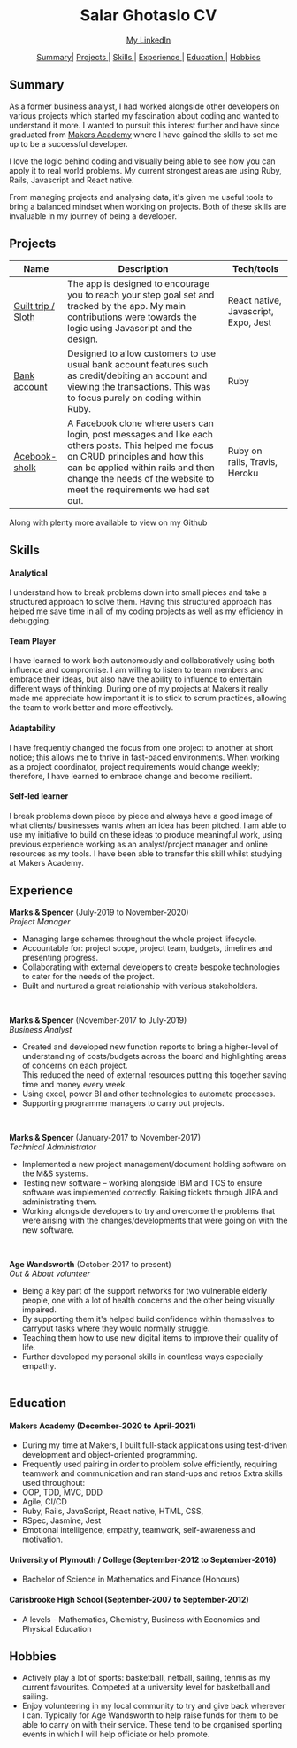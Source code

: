 <h1 align="center">Salar Ghotaslo CV</h1>

<div align="center">

[My LinkedIn](https://www.linkedin.com/in/salar-ghotaslo-7b2060a9/)

[Summary](#summary)|
[Projects ](#projects) |
[Skills ](#skills) |
[Experience ](#experience) |
[Education ](#education) |
[Hobbies ](#hobbies)

</div>

## Summary

As a former business analyst, I had worked alongside other developers on various projects which started my fascination about coding and wanted to understand it more. I wanted to pursuit this interest further and have since graduated from [Makers Academy](https://makers.tech) where I have gained the skills to set me up to be a successful developer.

I love the logic behind coding and visually being able to see how you can apply it to real world problems. My current strongest areas are using Ruby, Rails, Javascript and React native.

From managing projects and analysing data, it's given me useful tools to bring a balanced mindset when working on projects. Both of these skills are invaluable in my journey of being a developer.

## Projects

| Name                                                              | Description                                                                                                                                                                                                                                          | Tech/tools                           |
| ----------------------------------------------------------------- | ---------------------------------------------------------------------------------------------------------------------------------------------------------------------------------------------------------------------------------------------------- | ------------------------------------ |
| [Guilt trip / Sloth](https://github.com/SalarGhotaslo/Guilt_Trip) | The app is designed to encourage you to reach your step goal set and tracked by the app. My main contributions were towards the logic using Javascript and the design.                                                                               | React native, Javascript, Expo, Jest |
| [Bank account](https://github.com/SalarGhotaslo/Bank_account.rb)  | Designed to allow customers to use usual bank account features such as credit/debiting an account and viewing the transactions. This was to focus purely on coding within Ruby.                                                                      | Ruby                                 |
| [Acebook-sholk](https://github.com/SalarGhotaslo/acebook-sholk)   | A Facebook clone where users can login, post messages and like each others posts. This helped me focus on CRUD principles and how this can be applied within rails and then change the needs of the website to meet the requirements we had set out. | Ruby on rails, Travis, Heroku        |

Along with plenty more available to view on my Github

## Skills

#### Analytical

I understand how to break problems down into small pieces and take a structured approach to solve them. Having this structured approach has helped me save time in all of my coding projects as well as my efficiency in debugging.

#### Team Player

I have learned to work both autonomously and collaboratively using both influence and compromise. I am willing to listen to team members and embrace their ideas, but also have the ability to influence to entertain different ways of thinking. During one of my projects at Makers it really made me appreciate how important it is to stick to scrum practices, allowing the team to work better and more effectively.

#### Adaptability

I have frequently changed the focus from one project to another at short notice; this allows me to thrive in fast-paced environments. When working as a project coordinator, project requirements would change weekly; therefore, I have learned to embrace change and become resilient.

#### Self-led learner

I break problems down piece by piece and always have a good image of what clients/ businesses wants when an idea has been pitched. I am able to use my initiative to build on these ideas to produce meaningful work, using previous experience working as an analyst/project manager and online resources as my tools. I have been able to transfer this skill whilst studying at Makers Academy.

## Experience

  **Marks & Spencer** (July-2019 to November-2020)  
   _Project Manager_

- Managing large schemes throughout the whole project lifecycle.
- Accountable for: project scope, project team, budgets, timelines and presenting progress.
- Collaborating  with external developers to create bespoke technologies to cater for the needs of the project.
- Built and nurtured a great relationship with various stakeholders.
<br>

**Marks & Spencer** (November-2017 to July-2019)  
_Business Analyst_

- Created and developed new function reports to bring a higher-level of understanding of costs/budgets across the board and highlighting areas of concerns on each project.  
  This reduced the need of external resources putting this together saving time and money every week.
- Using excel, power BI and other technologies to automate processes.
- Supporting programme managers to carry out projects.
<br>

**Marks & Spencer** (January-2017 to November-2017)  
 _Technical Administrator_

- Implemented a new project management/document holding software on the M&S systems.
- Testing new software – working alongside IBM and TCS to ensure software was implemented correctly. Raising tickets through JIRA and administrating them.
- Working alongside developers to try and overcome the problems that were arising with the changes/developments that were going on with the new software.
<br>

**Age Wandsworth** (October-2017 to present)  
_Out & About volunteer_

- Being a key part of the support networks for two vulnerable elderly people, one with a lot of health concerns and the other being visually impaired.
- By supporting them it's helped build confidence within themselves to carryout tasks where they would normally struggle.
- Teaching them how to use new digital items to improve their quality of life.
- Further developed my personal skills in countless ways especially empathy.
  <br>
  <br>

## Education

#### Makers Academy (December-2020 to April-2021)

- During my time at Makers, I built full-stack applications using test-driven development and object-oriented programming.
- Frequently used pairing in order to problem solve efficiently, requiring teamwork and communication and ran stand-ups and retros
  Extra skills used throughout:
- OOP, TDD, MVC, DDD
- Agile, CI/CD
- Ruby, Rails, JavaScript, React native, HTML, CSS,
- RSpec, Jasmine, Jest
- Emotional intelligence, empathy, teamwork, self-awareness and motivation.

#### University of Plymouth / College (September-2012 to September-2016)

- Bachelor of Science in Mathematics and Finance (Honours)

#### Carisbrooke High School (September-2007 to September-2012)

- A levels - Mathematics, Chemistry, Business with Economics and Physical Education

## Hobbies

- Actively play a lot of sports: basketball, netball, sailing, tennis as my current favourites. Competed at a university level for basketball and sailing.
- Enjoy volunteering in my local community to try and give back wherever I can. Typically for Age Wandsworth to help raise funds for them to be able to carry on with their service. These tend to be organised sporting events in which I will help officiate or help promote.
